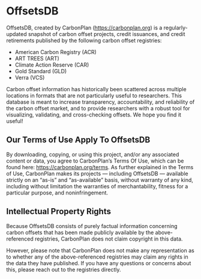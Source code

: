 # OffsetsDB

OffsetsDB, created by CarbonPlan (https://carbonplan.org) is a regularly-updated snapshot of carbon offset projects, credit issuances, and credit retirements published by the following carbon offset registries:

- American Carbon Registry (ACR)
- ART TREES (ART)
- Climate Action Reserve (CAR)
- Gold Standard (GLD)
- Verra (VCS)

Carbon offset information has historically been scattered across multiple locations in formats that are not particularly useful to researchers. This database is meant to increase transparency, accountability, and reliability of the carbon offset market, and to provide researchers with a robust tool for visualizing, validating, and cross-checking offsets. We hope you find it useful!

## Our Terms of Use Apply To OffsetsDB

By downloading, copying, or using this project, and/or any associated content or data, you agree to CarbonPlan’s Terms Of Use, which can be found here: https://carbonplan.org/terms. As further explained in the Terms of Use, CarbonPlan makes its projects — including OffsetsDB — available strictly on an “as-is” and “as-available” basis, without warranty of any kind, including without limitation the warranties of merchantability, fitness for a particular purpose, and noninfringement.

## Intellectual Property Rights

Because OffsetsDB consists of purely factual information concerning carbon offsets that has been made publicly available by the above-referenced registries, CarbonPlan does not claim copyright in this data.

However, please note that CarbonPlan does not make any representation as to whether any of the above-referenced registries may claim any rights in the data they have published. If you have any questions or concerns about this, please reach out to the registries directly.
